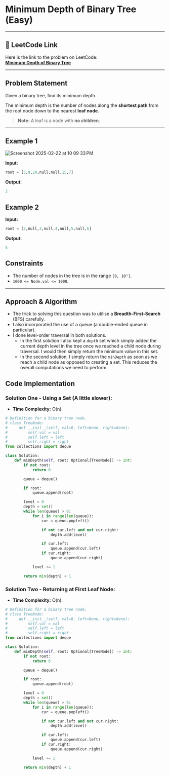 # Minimum Depth of Binary Tree (Easy)

---

## 🔗 LeetCode Link

Here is the link to the problem on LeetCode:  
[**Minimum Depth of Binary Tree**](https://leetcode.com/problems/minimum-depth-of-binary-tree/)

---

## Problem Statement

Given a binary tree, find its minimum depth.

The minimum depth is the number of nodes along the **shortest path** from the root node down to the nearest **leaf node**.

> **Note:** A leaf is a node with **no children**.

---

## **Example 1**

![Screenshot 2025-02-22 at 10 09 33 PM](https://github.com/user-attachments/assets/84dab0ac-eda8-4c4c-af3a-709e7cec771a)

**Input:**

```python
root = [3,9,20,null,null,15,7]
```

**Output:**

```python
2
```

## **Example 2**

**Input:**

```python
root = [2,null,3,null,4,null,5,null,6]
```

**Output:**

```python
5
```

## Constraints

- The number of nodes in the tree is in the range `[0, 10⁵]`.
- `1000 <= Node.val <= 1000`.

---

## Approach & Algorithm

- The trick to solving this question was to utilise a **Breadth-First-Search** (BFS) carefully.
- I also incorporated the use of a queue (a double-ended queue in particular).
- I done level-order traversal in both solutions.
  - In the first solution I also kept a `depth` set which simply added the current depth level in the tree once we reached a child node during traversal. I would then simply return the minimum value in this set.
  - In the second solution, I simply return the `minDepth` as soon as we reach a child node as opposed to creating a set. This reduces the overall computations we need to perform.

## Code Implementation

### Solution One - Using a Set (A little slower):

- **Time Complexity:** O(n).

```python
# Definition for a binary tree node.
# class TreeNode:
#     def __init__(self, val=0, left=None, right=None):
#         self.val = val
#         self.left = left
#         self.right = right
from collections import deque

class Solution:
    def minDepth(self, root: Optional[TreeNode]) -> int:
        if not root:
            return 0

        queue = deque()

        if root:
            queue.append(root)

        level = 0
        depth = set()
        while len(queue) > 0:
            for i in range(len(queue)):
                cur = queue.popleft()

                if not cur.left and not cur.right:
                    depth.add(level)

                if cur.left:
                    queue.append(cur.left)
                if cur.right:
                    queue.append(cur.right)

            level += 1

        return min(depth) + 1
```

### Solution Two - Returning at First Leaf Node:

- **Time Complexity:** O(n).

```python
# Definition for a binary tree node.
# class TreeNode:
#     def __init__(self, val=0, left=None, right=None):
#         self.val = val
#         self.left = left
#         self.right = right
from collections import deque

class Solution:
    def minDepth(self, root: Optional[TreeNode]) -> int:
        if not root:
            return 0

        queue = deque()

        if root:
            queue.append(root)

        level = 0
        depth = set()
        while len(queue) > 0:
            for i in range(len(queue)):
                cur = queue.popleft()

                if not cur.left and not cur.right:
                    depth.add(level)

                if cur.left:
                    queue.append(cur.left)
                if cur.right:
                    queue.append(cur.right)

            level += 1

        return min(depth) + 1
```
